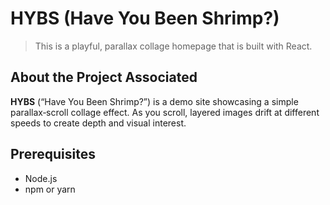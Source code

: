 # HYBS (Have You Been Shrimp?)

> This is a playful, parallax collage homepage that is built with React.
> 

## About the Project Associated

**HYBS** (“Have You Been Shrimp?”) is a demo site showcasing a simple parallax‐scroll collage effect. As you scroll, layered images drift at different speeds to create depth and visual interest.

## Prerequisites

- Node.js
- npm or yarn

